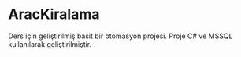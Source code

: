 # AracKiralama
Ders için geliştirilmiş basit bir otomasyon projesi. Proje C# ve MSSQL kullanılarak geliştirilmiştir.
